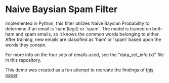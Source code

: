 # Naive Baysian Spam Filter

Implemented in Python, this filter utilizes Naive Baysian Probability to determine if an email is 'ham'(legit) or 'spam'. The model is trained on both ham and spam emails, so it knows the common words belonging to either. After training, new emails are classified as 'ham' or 'spam' based upon the words they contain.

For more info on the four sets of emails used, see the "data_set_info.txt" file in this repository.

This demo was created as a fun attempt to recreate the findings of [this paper](https://www.researchgate.net/publication/220482991_An_Evaluation_of_Naive_Bayesian_Anti-Spam_Filtering).

